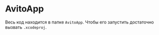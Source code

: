 # AvitoApp
Весь код находится в папке `AvitoApp`. Чтобы его запустить достаточно вызвать `.xcodeproj`.
